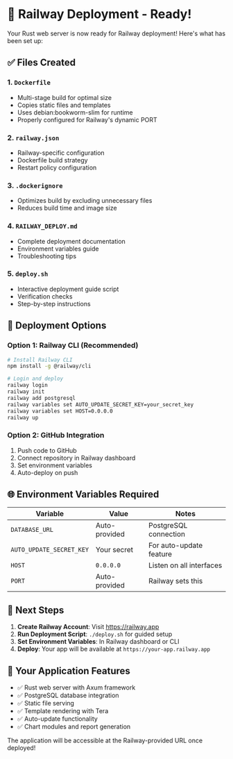 # 🚀 Railway Deployment - Ready!

Your Rust web server is now ready for Railway deployment! Here's what has been set up:

## ✅ Files Created

### 1. `Dockerfile`
- Multi-stage build for optimal size
- Copies static files and templates
- Uses debian:bookworm-slim for runtime
- Properly configured for Railway's dynamic PORT

### 2. `railway.json`
- Railway-specific configuration
- Dockerfile build strategy
- Restart policy configuration

### 3. `.dockerignore`
- Optimizes build by excluding unnecessary files
- Reduces build time and image size

### 4. `RAILWAY_DEPLOY.md`
- Complete deployment documentation
- Environment variables guide
- Troubleshooting tips

### 5. `deploy.sh`
- Interactive deployment guide script
- Verification checks
- Step-by-step instructions

## 🔄 Deployment Options

### Option 1: Railway CLI (Recommended)
```bash
# Install Railway CLI
npm install -g @railway/cli

# Login and deploy
railway login
railway init
railway add postgresql
railway variables set AUTO_UPDATE_SECRET_KEY=your_secret_key
railway variables set HOST=0.0.0.0
railway up
```

### Option 2: GitHub Integration
1. Push code to GitHub
2. Connect repository in Railway dashboard
3. Set environment variables
4. Auto-deploy on push

## 🌐 Environment Variables Required

| Variable | Value | Notes |
|----------|-------|-------|
| `DATABASE_URL` | Auto-provided | PostgreSQL connection |
| `AUTO_UPDATE_SECRET_KEY` | Your secret | For auto-update feature |
| `HOST` | `0.0.0.0` | Listen on all interfaces |
| `PORT` | Auto-provided | Railway sets this |

## 🎯 Next Steps

1. **Create Railway Account**: Visit https://railway.app
2. **Run Deployment Script**: `./deploy.sh` for guided setup
3. **Set Environment Variables**: In Railway dashboard or CLI
4. **Deploy**: Your app will be available at `https://your-app.railway.app`

## 🔧 Your Application Features

- ✅ Rust web server with Axum framework
- ✅ PostgreSQL database integration
- ✅ Static file serving
- ✅ Template rendering with Tera
- ✅ Auto-update functionality
- ✅ Chart modules and report generation

The application will be accessible at the Railway-provided URL once deployed!

